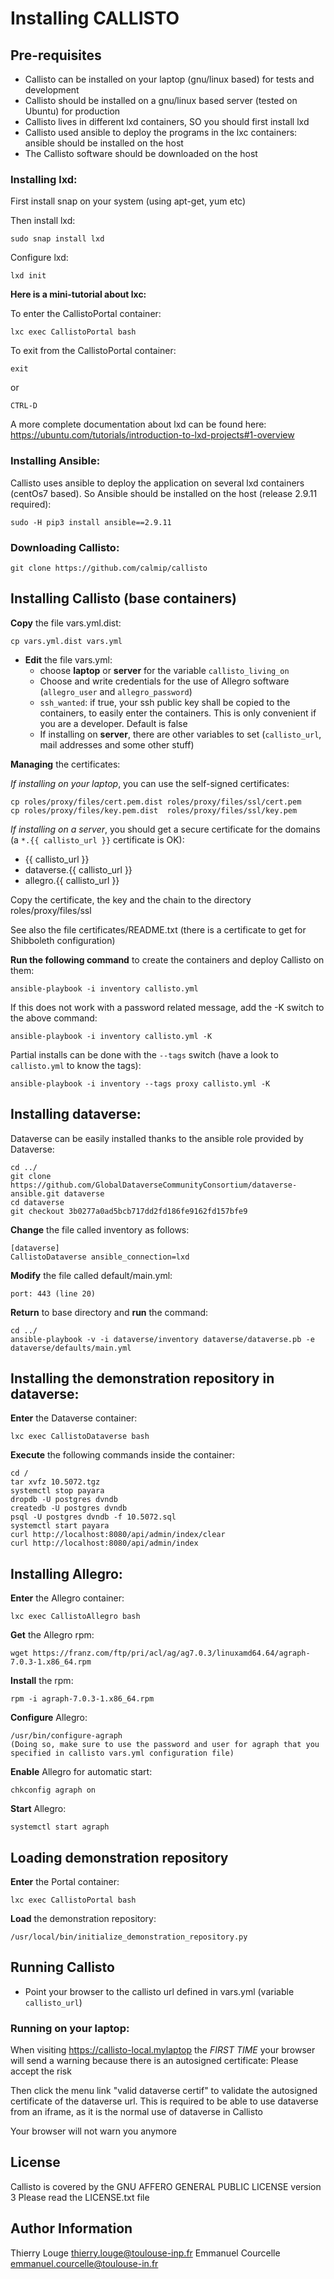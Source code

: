 Installing CALLISTO
===================

Pre-requisites
--------------

 - Callisto can be installed on your laptop (gnu/linux based) for tests and development
 - Callisto should be installed on a gnu/linux based server (tested on Ubuntu) for production
 - Callisto lives in different lxd containers, SO you should first install lxd
 - Callisto used ansible to deploy the programs in the lxc containers: ansible should be installed on the host
 - The Callisto software should be downloaded on the host

### Installing lxd: ###

First install snap on your system (using apt-get, yum etc)

Then install lxd:

    sudo snap install lxd

Configure lxd:

    lxd init

**Here is a mini-tutorial about lxc:**

To enter the CallistoPortal container:

    lxc exec CallistoPortal bash

To exit from the CallistoPortal container:

    exit

or

    CTRL-D

A more complete documentation about lxd can be found here: https://ubuntu.com/tutorials/introduction-to-lxd-projects#1-overview

### Installing Ansible: ###

Callisto uses ansible to deploy the application on several lxd containers (centOs7 based). So Ansible should be installed on the host (release 2.9.11 required):

    sudo -H pip3 install ansible==2.9.11

### Downloading Callisto: ###

    git clone https://github.com/calmip/callisto

Installing Callisto (base containers)
-------------------------------------

**Copy** the file vars.yml.dist:

    cp vars.yml.dist vars.yml

 - **Edit** the file vars.yml: 
   - choose **laptop** or **server** for the variable `callisto_living_on`
   - Choose and write credentials for the use of Allegro software (`allegro_user` and `allegro_password`)
   - `ssh_wanted`: if true, your ssh public key shall be copied to the containers, to easily enter the containers. This is only convenient if you are a developer. Default is false
   - If installing on **server**, there are other variables to set (`callisto_url`, mail addresses and some other stuff)

**Managing** the certificates:

*If installing on your laptop*, you can use the self-signed certificates:

    cp roles/proxy/files/cert.pem.dist roles/proxy/files/ssl/cert.pem
    cp roles/proxy/files/key.pem.dist  roles/proxy/files/ssl/key.pem

*If installing on a server*, you should get a secure certificate for the domains (a `*.{{ callisto_url }}` certificate is OK):
 - {{ callisto_url }}
 - dataverse.{{ callisto_url }}
 - allegro.{{ callisto_url }}

Copy the certificate, the key and the chain to the directory roles/proxy/files/ssl

See also the file certificates/README.txt (there is a certificate to get for Shibboleth configuration)

**Run the following command** to create the containers and deploy Callisto on them:

    ansible-playbook -i inventory callisto.yml 

If this does not work with a password related message, add the -K switch to the above command:

    ansible-playbook -i inventory callisto.yml -K

Partial installs can be done with the `--tags` switch (have a look to `callisto.yml` to know the tags):

    ansible-playbook -i inventory --tags proxy callisto.yml -K

Installing dataverse:
---------------------

Dataverse can be easily installed thanks to the ansible role provided by Dataverse:

    cd ../
    git clone https://github.com/GlobalDataverseCommunityConsortium/dataverse-ansible.git dataverse
    cd dataverse
    git checkout 3b0277a0ad5bcb717dd2fd186fe9162fd157bfe9

**Change** the file called inventory as follows:

    [dataverse]
    CallistoDataverse ansible_connection=lxd

**Modify** the file  called default/main.yml:

    port: 443 (line 20)

**Return** to base directory and **run** the command:

    cd ../
    ansible-playbook -v -i dataverse/inventory dataverse/dataverse.pb -e dataverse/defaults/main.yml

Installing the demonstration repository in dataverse:
-----------------------------------------------------

**Enter** the Dataverse container:

    lxc exec CallistoDataverse bash

**Execute** the following commands inside the container:

    cd /
    tar xvfz 10.5072.tgz
    systemctl stop payara 
    dropdb -U postgres dvndb 
    createdb -U postgres dvndb 
    psql -U postgres dvndb -f 10.5072.sql
    systemctl start payara 
    curl http://localhost:8080/api/admin/index/clear 
    curl http://localhost:8080/api/admin/index

Installing Allegro:
-------------------

**Enter** the Allegro container:

    lxc exec CallistoAllegro bash 

**Get** the Allegro rpm:

    wget https://franz.com/ftp/pri/acl/ag/ag7.0.3/linuxamd64.64/agraph-7.0.3-1.x86_64.rpm

**Install** the rpm:

    rpm -i agraph-7.0.3-1.x86_64.rpm

**Configure** Allegro:

    /usr/bin/configure-agraph
    (Doing so, make sure to use the password and user for agraph that you specified in callisto vars.yml configuration file)    

**Enable** Allegro for automatic start:

    chkconfig agraph on

**Start** Allegro:

    systemctl start agraph 

Loading demonstration repository
---------------------------------

**Enter** the Portal container:

    lxc exec CallistoPortal bash

**Load** the demonstration repository:

    /usr/local/bin/initialize_demonstration_repository.py

Running Callisto
----------------
- Point your browser to the callisto url defined in vars.yml (variable `callisto_url`)

### Running on your laptop: ###

When visiting https://callisto-local.mylaptop the *FIRST TIME* your browser will send a warning because
there is an autosigned certificate: Please accept the risk

Then click the menu link "valid dataverse certif" to validate the autosigned certificate of the dataverse url. This is required to be able to use
dataverse from an iframe, as it is the normal use of dataverse in Callisto

Your browser will not warn you anymore

License
-------
Callisto is covered by the GNU AFFERO GENERAL PUBLIC LICENSE version 3
Please read the LICENSE.txt file

Author Information
------------------
Thierry Louge thierry.louge@toulouse-inp.fr
Emmanuel Courcelle emmanuel.courcelle@toulouse-in.fr
